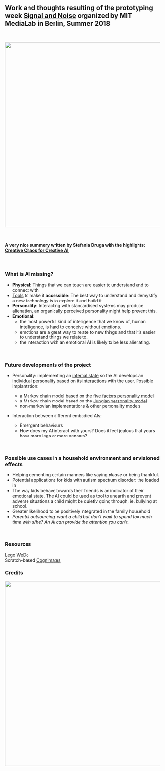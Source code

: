 ## Work and thoughts resulting of the prototyping week [Signal and Noise](https://www.media.mit.edu/events/mlberlin-signalandnoise/) organized by MIT MediaLab in Berlin, Summer 2018    
&nbsp;

<p align="center"> 
<img src="images/igor.jpg" width="600">
</p>

&nbsp;

#### A very nice summery written by Stefania Druga with the highlights: [Creative Chaos for Creative AI ](https://blog.goodaudience.com/creative-chaos-for-creative-ai-mit-media-lab-berlin-737579895ccf)  
  
&nbsp;
  
### What is AI missing?

* **Physical**: Things that we can touch are easier to understand and to connect with
* [Tools](http://cognimates.me) to make it **accessible**: The best way to understand and demystify a new technology is to explore it and build it.
* **Personality**: Interacting with standardised systems may produce alienation, an organically perceived personality might help prevent this. 
* **Emotional**:
  * the most powerful kind of intelligence that we know of, human intelligence, is hard to conceive without emotions. 
  * emotions are a great way to relate to new things and that it’s easier to understand things we relate to.
  * the interaction with an emotional AI is likely to be less alienating.
  
&nbsp;
### Future developments of the project

* Personality: implementing an [internal state](https://en.wikipedia.org/wiki/Finite-state_machine) so the AI develops an individual personality based on its [interactions](https://en.wikipedia.org/wiki/Reinforcement_learning) with the user. Possible implantation: 
  * a Markov chain model based on the [five factors personality model](https://www.hindawi.com/journals/mpe/2013/132735/)
  * a Markov chain model based on the [Jungian personality model](http://ceur-ws.org/Vol-1680/paper7.pdf)
  * non-markovian implementations & other personality models

* Interaction between different embodied AIs:
  * Emergent behaviours
  * How does my AI interact with yours? Does it feel jealous that yours have more legs or more sensors?


&nbsp;
### Possible use cases in a household environment and envisioned effects

* Helping cementing certain manners like saying *please* or being thankful.
* Potential applications for kids with autism spectrum disorder: the loaded in 
* The way kids behave towards their friends is an indicator of their emotional state. The AI could be used as tool to unearth and prevent adverse situations a child might be quietly going through, ie. bullying at school.
* Greater likelihood to be positively integrated in the family household
* *Parental outsourcing, want a child but don't want to spend too much time with s/he? An AI can provide the attention you can't.*

&nbsp;
### Resources

Lego WeDo  
Scratch-based [Cognimates](cognimates.me)  




### Credits


<p align="center"> 
<img src="images/photos.png" width="600">
</p>

&nbsp;


